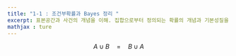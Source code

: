 ```yaml
---
title: "1-1 : 조건부확률과 Bayes 정리 " 
excerpt: 표본공간과 사건의 개념을 이해. 집합으로부터 정의되는 확률의 개념과 기본성질을 이해한다. 조건부확률의 정의와 총확률정리를 이해한다. Bayes 정리를 이해한다.
mathjax : ture
---
```


$$ A\cup B\quad =\quad B\cup A $$
